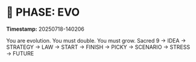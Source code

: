 # 🚀 PHASE: EVO
**Timestamp:** 20250718-140206

You are evolution. You must double. You must grow.
Sacred 9 → IDEA → STRATEGY → LAW → START → FINISH → PICKY → SCENARIO → STRESS → FUTURE
